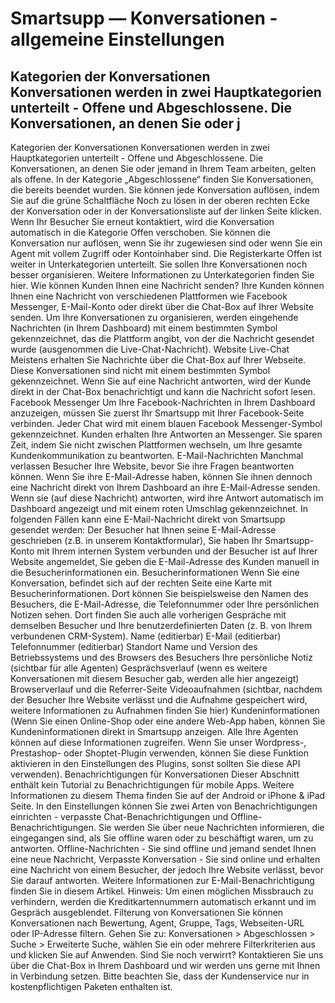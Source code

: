 # Smartsupp — Konversationen - allgemeine Einstellungen
## Kategorien der Konversationen Konversationen werden in zwei Hauptkategorien unterteilt - Offene und Abgeschlossene. Die Konversationen, an denen Sie oder j
Kategorien der Konversationen
Konversationen werden in zwei Hauptkategorien unterteilt - Offene und Abgeschlossene. Die Konversationen, an denen Sie oder jemand in Ihrem Team arbeiten, gelten als offene. In der Kategorie „Abgeschlossene“ finden Sie Konversationen, die bereits beendet wurden.
Sie können jede Konversation auflösen, indem Sie auf die grüne Schaltfläche Noch zu lösen in der oberen rechten Ecke der Konversation oder in der Konversationsliste auf der linken Seite klicken. Wenn Ihr Besucher Sie erneut kontaktiert, wird die Konversation automatisch in die Kategorie Offen verschoben. Sie können die Konversation nur auflösen, wenn Sie ihr zugewiesen sind oder wenn Sie ein Agent mit vollem Zugriff oder Kontoinhaber sind.
Die Registerkarte Offen ist weiter in Unterkategorien unterteilt. Sie sollen Ihre Konversationen noch besser organisieren. Weitere Informationen zu Unterkategorien finden Sie hier.
Wie können Kunden Ihnen eine Nachricht senden?
Ihre Kunden können Ihnen eine Nachricht von verschiedenen Plattformen wie Facebook Messenger, E-Mail-Konto oder direkt über die Chat-Box auf Ihrer Website senden.
Um Ihre Konversationen zu organisieren, werden eingehende Nachrichten (in Ihrem Dashboard) mit einem bestimmten Symbol gekennzeichnet, das die Plattform angibt, von der die Nachricht gesendet wurde (ausgenommen die Live-Chat-Nachricht).
Website Live-Chat
Meistens erhalten Sie Nachrichte über die Chat-Box auf Ihrer Webseite. Diese Konversationen sind nicht mit einem bestimmten Symbol gekennzeichnet. Wenn Sie auf eine Nachricht antworten, wird der Kunde direkt in der Chat-Box benachrichtigt und kann die Nachricht sofort lesen.
Facebook Messenger
Um Ihre Facebook-Nachrichten in Ihrem Dashboard anzuzeigen, müssen Sie zuerst Ihr Smartsupp mit Ihrer Facebook-Seite verbinden. Jeder Chat wird mit einem blauen Facebook Messenger-Symbol gekennzeichnet. Kunden erhalten Ihre Antworten an Messenger. Sie sparen Zeit, indem Sie nicht zwischen Plattformen wechseln, um Ihre gesamte Kundenkommunikation zu beantworten.
E-Mail-Nachrichten
Manchmal verlassen Besucher Ihre Website, bevor Sie ihre Fragen beantworten können. Wenn Sie ihre E-Mail-Adresse haben, können Sie ihnen dennoch eine Nachricht direkt von Ihrem Dashboard an ihre E-Mail-Adresse senden. Wenn sie (auf diese Nachricht) antworten, wird ihre Antwort automatisch im Dashboard angezeigt und mit einem roten Umschlag gekennzeichnet.
In folgenden Fällen kann eine E-Mail-Nachricht direkt von Smartsupp gesendet werden:
Der Besucher hat Ihnen seine E-Mail-Adresse geschrieben (z.B. in unserem Kontaktformular),
Sie haben Ihr Smartsupp-Konto mit Ihrem internen System verbunden und der Besucher ist auf Ihrer Website angemeldet,
Sie geben die E-Mail-Adresse des Kunden manuell in die Besucherinformationen ein.
Besucherinformationen
Wenn Sie eine Konversation, befindet sich auf der rechten Seite eine Karte mit Besucherinformationen. Dort können Sie beispielsweise den Namen des Besuchers, die E-Mail-Adresse, die Telefonnummer oder Ihre persönlichen Notizen sehen. Dort finden Sie auch alle vorherigen Gespräche mit demselben Besucher und Ihre benutzerdefinierten Daten (z. B. von Ihrem verbundenen CRM-System).
Name (editierbar)
E-Mail (editierbar)
Telefonnummer (editierbar)
Standort
Name und Version des Betriebssystems und des Browsers des Besuchers
Ihre persönliche Notiz (sichtbar für alle Agenten)
Gesprächsverlauf (wenn es weitere Konversationen mit diesem Besucher gab, werden alle hier angezeigt)
Browserverlauf und die Referrer-Seite 
Videoaufnahmen (sichtbar, nachdem der Besucher Ihre Website verlässt und die Aufnahme gespeichert wird, weitere Informationen zu Aufnahmen finden Sie hier)
Kundeninformationen (Wenn Sie einen Online-Shop oder eine andere Web-App haben, können Sie Kundeninformationen direkt in Smartsupp anzeigen. Alle Ihre Agenten können auf diese Informationen zugreifen. Wenn Sie unser Wordpress-, Prestashop- oder Shoptet-Plugin verwenden, können Sie diese Funktion aktivieren in den Einstellungen des Plugins, sonst sollten Sie diese API verwenden).
Benachrichtigungen für Konversationen
Dieser Abschnitt enthält kein Tutorial zu Benachrichtigungen für mobile Apps. Weitere Informationen zu diesem Thema finden Sie auf der Android or iPhone & iPad Seite.
In den Einstellungen können Sie zwei Arten von Benachrichtigungen einrichten - verpasste Chat-Benachrichtigungen und Offline-Benachrichtigungen. Sie werden Sie über neue Nachrichten informieren, die eingegangen sind, als Sie offline waren oder zu beschäftigt waren, um zu antworten.
Offline-Nachrichten - Sie sind offline und jemand sendet Ihnen eine neue Nachricht,
Verpasste Konversation - Sie sind online und erhalten eine Nachricht von einem Besucher, der jedoch Ihre Website verlässt, bevor Sie darauf antworten.
Weitere Informationen zur E-Mail-Benachrichtigung finden Sie in diesem Artikel.
Hinweis: Um einen möglichen Missbrauch zu verhindern, werden die Kreditkartennummern automatisch erkannt und im Gespräch ausgeblendet.
Filterung von Konversationen
Sie können Konversationen nach Bewertung, Agent, Gruppe, Tags, Webseiten-URL oder IP-Adresse filtern.
Gehen Sie zu: Konversationen > Abgeschlossen > Suche > Erweiterte Suche, wählen Sie ein oder mehrere Filterkriterien aus und klicken Sie auf Anwenden.
Sind Sie noch verwirrt? Kontaktieren Sie uns über die Chat-Box in Ihrem Dashboard und wir werden uns gerne mit Ihnen in Verbindung setzen. Bitte beachten Sie, dass der Kundenservice nur in kostenpflichtigen Paketen enthalten ist.

